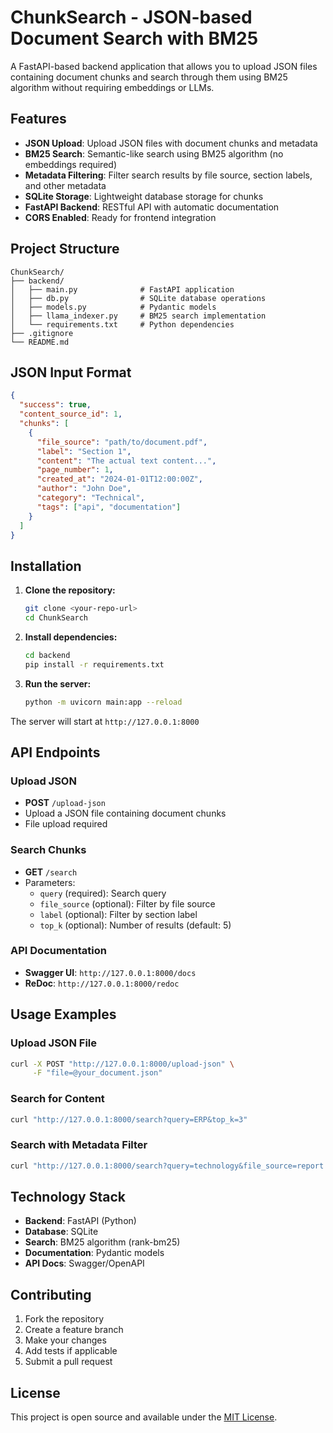 # ChunkSearch - JSON-based Document Search with BM25

A FastAPI-based backend application that allows you to upload JSON files containing document chunks and search through them using BM25 algorithm without requiring embeddings or LLMs.

## Features

- **JSON Upload**: Upload JSON files with document chunks and metadata
- **BM25 Search**: Semantic-like search using BM25 algorithm (no embeddings required)
- **Metadata Filtering**: Filter search results by file source, section labels, and other metadata
- **SQLite Storage**: Lightweight database storage for chunks
- **FastAPI Backend**: RESTful API with automatic documentation
- **CORS Enabled**: Ready for frontend integration

## Project Structure

```
ChunkSearch/
├── backend/
│   ├── main.py              # FastAPI application
│   ├── db.py                # SQLite database operations
│   ├── models.py            # Pydantic models
│   ├── llama_indexer.py     # BM25 search implementation
│   └── requirements.txt     # Python dependencies
├── .gitignore
└── README.md
```

## JSON Input Format

```json
{
  "success": true,
  "content_source_id": 1,
  "chunks": [
    {
      "file_source": "path/to/document.pdf",
      "label": "Section 1",
      "content": "The actual text content...",
      "page_number": 1,
      "created_at": "2024-01-01T12:00:00Z",
      "author": "John Doe",
      "category": "Technical",
      "tags": ["api", "documentation"]
    }
  ]
}
```

## Installation

1. **Clone the repository:**
   ```bash
   git clone <your-repo-url>
   cd ChunkSearch
   ```

2. **Install dependencies:**
   ```bash
   cd backend
   pip install -r requirements.txt
   ```

3. **Run the server:**
   ```bash
   python -m uvicorn main:app --reload
   ```

The server will start at `http://127.0.0.1:8000`

## API Endpoints

### Upload JSON
- **POST** `/upload-json`
- Upload a JSON file containing document chunks
- File upload required

### Search Chunks
- **GET** `/search`
- Parameters:
  - `query` (required): Search query
  - `file_source` (optional): Filter by file source
  - `label` (optional): Filter by section label
  - `top_k` (optional): Number of results (default: 5)

### API Documentation
- **Swagger UI**: `http://127.0.0.1:8000/docs`
- **ReDoc**: `http://127.0.0.1:8000/redoc`

## Usage Examples

### Upload JSON File
```bash
curl -X POST "http://127.0.0.1:8000/upload-json" \
     -F "file=@your_document.json"
```

### Search for Content
```bash
curl "http://127.0.0.1:8000/search?query=ERP&top_k=3"
```

### Search with Metadata Filter
```bash
curl "http://127.0.0.1:8000/search?query=technology&file_source=report.pdf&label=Section%201"
```

## Technology Stack

- **Backend**: FastAPI (Python)
- **Database**: SQLite
- **Search**: BM25 algorithm (rank-bm25)
- **Documentation**: Pydantic models
- **API Docs**: Swagger/OpenAPI

## Contributing

1. Fork the repository
2. Create a feature branch
3. Make your changes
4. Add tests if applicable
5. Submit a pull request

## License

This project is open source and available under the [MIT License](LICENSE). 